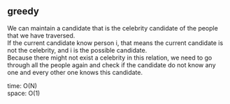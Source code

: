 ## greedy
We can maintain a candidate that is the celebrity candidate of the people that we have traversed.<br>
If the current candidate know person i, that means the current candidate is not the celebrity, and i is the possible candidate.<br>
Because there might not exist a celebrity in this relation, we need to go through all the people again and check if the candidate do not know any one and every other one knows this candidate.

time: O(N)<br>
space: O(1)
